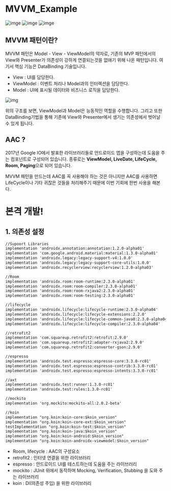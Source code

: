 # MVVM_Example

![imge](https://img.shields.io/badge/ProjectType-SingleStudy-green) ![imge](https://img.shields.io/badge/Language-Kotlin-yellow) ![imge](https://img.shields.io/badge/Tools-AndroidStudio-blue)

## MVVM 패턴이란?

MVVM 패턴은 Model - View - ViewModel의 약자로, 기존의 MVP 패턴에서의 View와 Presenter가 의존성이 강하게 연결되는것을 없애기 위해 나온 패턴입니다. 여기서 핵심 기능은 DataBinding 기술입니다.

- View : UI를 담당한다.
- ViewModel : 이벤트 처리나 Model과의 인터렉션을 담당한다.
- Model : UI에 표시될 데이터와 비즈니스 로직을 담당한다.

![img](https://miro.medium.com/max/1534/1*tSHvX51lF0BwYFbmFaobpg.png)

위의 구조를 보면, ViewModel과 Model은 능동적인 역할을 수행합니다. 그리고 또한 DataBinding기법을 통해 기존에 View와 Presenter에서 생기는 의존성에서 벗어날 수 있게 됩니다.



## AAC ?

2017년 Google IO에서 발표한 라이브러리들로 안드로이드 앱을 구성하는데 도움을 주는 컴포넌트로 구성되어 있습니다. 종류로는 **ViewModel, LiveDate, LifeCycle, Room, Paging**으로 되어 있습니다.

MVVM 패턴을 만드는데 AAC를 꼭 사용해야 하는 것은 아니지만 AAC를 사용하면 LifeCycle이나 기타 귀찮은 것들을 처리해주기 때문에 이번 기회에 한번 사용을 해본다.



# 본격 개발!

## 1. 의존성 설정

```xml
//Supoort Libraries
implementation 'androidx.annotation:annotation:1.2.0-alpha01'
implementation 'com.google.android.material:material:1.3.0-alpha01'
implementation 'androidx.legacy:legacy-support-v4:1.0.0'
implementation 'androidx.legacy:legacy-support-core-utils:1.0.0'
implementation 'androidx.recyclerview:recyclerview:1.2.0-alpha03'

//Room
implementation 'androidx.room:room-runtime:2.3.0-alpha01'
implementation 'androidx.room:room-compiler:2.3.0-alpha01'
implementation 'androidx.room:room-rxjava2:2.3.0-alpha01'
implementation 'androidx.room:room-testing:2.3.0-alpha01'

//lifecycle
implementation 'androidx.lifecycle:lifecycle-runtime:2.3.0-alpha04'
implementation 'androidx.lifecycle:lifecycle-extensions:2.2.0'
implementation 'androidx.lifecycle:lifecycle-common-java8:2.3.0-alpha04'
implementation 'androidx.lifecycle:lifecycle-compiler:2.3.0-alpha04'

//retrofit2
implementation 'com.squareup.retrofit2:retrofit:2.9.0'
implementation 'com.squareup.retrofit2:adapter-rxjava2:2.9.0'
implementation 'com.squareup.retrofit2:converter-gson:2.9.0'

//espresso
implementation 'androidx.test.espresso:espresso-core:3.3.0-rc01'
implementation 'androidx.test.espresso:espresso-contrib:3.3.0-rc01'
implementation 'androidx.test.espresso:espresso-intents:3.3.0-rc01'

//axt
implementation 'androidx.test:runner:1.3.0-rc01'
implementation 'androidx.test:rules:1.3.0-rc01'

//mockito
implementation 'org.mockito:mockito-all:2.0.2-beta'

//koin
implementation "org.koin:koin-core:$koin_version"
implementation "org.koin:koin-core-ext:$koin_version"
testImplementation "org.koin:koin-test:$koin_version"
implementation "org.koin:koin-java:$koin_version"
implementation "org.koin:koin-android:$koin_version"
implementation "org.koin:koin-androidx-viewmodel:$koin_version"
```

- Room, lifecycle :  AAC의 구성요소
- retrofit2 : 인터넷 연결을 위한 라이브러리
- espresso : 안드로이드 UI를 테스트하는데 도움을 주는 라이브러리
- mockito : JUnit 위에서 동작하며 Mocking, Verification, Stubbing 을 도와 주는 라이브러리
- koin : DI(의존성 주입) 을 위한 라이브러리
